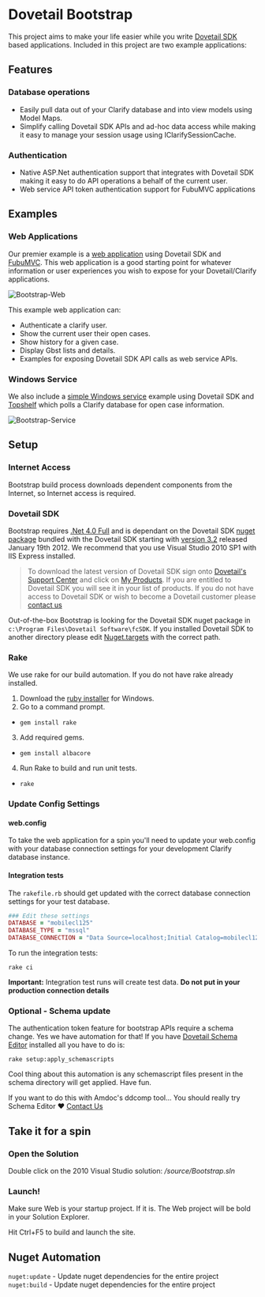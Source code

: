 Dovetail Bootstrap
==================

This project aims to make your life easier while you write [Dovetail SDK](http://www.dovetailsoftware.com/dovetail-sdk) based applications. Included in this project are two example applications:

Features
--------

### Database operations

* Easily pull data out of your Clarify database and into view models using Model Maps.
* Simplify calling Dovetail SDK APIs and ad-hoc data access while making it easy to manage your session usage using IClarifySessionCache.

### Authentication

* Native ASP.Net authentication support that integrates with Dovetail SDK making it easy to do API operations a behalf of the current user.
* Web service API token authentication support for FubuMVC applications

Examples 
--------

### Web Applications
Our premier example is a [web application](https://github.com/DovetailSoftware/dovetail-bootstrap/tree/master/source/Web) using Dovetail SDK and [FubuMVC](http://mvc.fubu-project.org/). This web application is a good starting point for whatever information or user experiences you wish to expose for your Dovetail/Clarify applications.

![Bootstrap-Web](http://f.cl.ly/items/1g2w0M272r1W240O061V/Image%202012-09-13%20at%202.02.46%20PM.png)

This example web application can: 

* Authenticate a clarify user.
* Show the current user their open cases.
* Show history for a given case.
* Display Gbst lists and details.
* Examples for exposing Dovetail SDK API calls as web service APIs.

### Windows Service 

We also include a [simple Windows service](https://github.com/DovetailSoftware/dovetail-bootstrap/tree/master/source/Service) example using Dovetail SDK and [Topshelf](http://topshelf-project.com/) which polls a Clarify database for open case information.

![Bootstrap-Service](http://cl.ly/JQOJ/Image%202012-09-13%20at%202.08.52%20PM.png)

Setup
----

### Internet Access

Bootstrap build process downloads dependent components from the Internet, so Internet access is required. 

### Dovetail SDK 

Bootstrap requires [.Net 4.0 Full](http://www.microsoft.com/download/en/details.aspx?id=17718) and is dependant on the Dovetail SDK [nuget package](http://nuget.org) bundled with the Dovetail SDK starting with [version 3.2](http://support.dovetailsoftware.com/selfservice/products/show/Dovetail%20SDK) released January 19th 2012. We recommend that you use Visual Studio 2010 SP1 with IIS Express installed.

> To download the latest version of Dovetail SDK sign onto [Dovetail's Support Center](http://support.dovetailsoftware.com/selfservice/resources) and click on [My Products](
http://support.dovetailsoftware.com/selfservice/products/owned). If you are entitled to Dovetail SDK you will see it in your list of products. If you do not have access to Dovetail SDK or wish to become a Dovetail customer please [contact us](mailto:support@dovetailsoftware.com)

Out-of-the-box Bootstrap is looking for the Dovetail SDK nuget package in ```c:\Program Files\Dovetail Software\fcSDK```. If you installed Dovetail SDK to another directory please edit [Nuget.targets](https://github.com/DovetailSoftware/dovetail-bootstrap/blob/master/source/.nuget/NuGet.targets) with the correct path.

### Rake

We use rake for our build automation. If you do not have rake already installed. 

1. Download the [ruby installer](http://rubyinstaller.org/downloads/ "I recommend 1.9.3") for Windows.
2. Go to a command prompt.
 * ```gem install rake```

3. Add required gems.
 * ```gem install albacore```

4. Run Rake to build and run unit tests.
 * ```rake```

### Update Config Settings

#### web.config 

To take the web application for a spin you'll need to update your web.config with your database connection settings for your development Clarify database instance. 

#### Integration tests

The ```rakefile.rb``` should get updated with the correct database connection settings for your test database. 

```rb
### Edit these settings 
DATABASE = "mobilecl125"
DATABASE_TYPE = "mssql"
DATABASE_CONNECTION = "Data Source=localhost;Initial Catalog=mobilecl125;User Id=sa;Password=sa"
```

To run the integration tests:

```rake ci```

**Important:** Integration test runs will create test data. **Do not put in your production connection details**

### Optional - Schema update

The authentication token feature for bootstrap APIs require a schema change. Yes we have automation for that! If you have [Dovetail Schema Editor](http://www.dovetailsoftware.com/dovetail-schema-editor) installed all you have to do is:

```rake setup:apply_schemascripts```

Cool thing about this automation is any schemascript files present in the schema directory will get applied. Have fun.

If you want to do this with Amdoc's ddcomp tool... You should really try Schema Editor :heart: [Contact Us](mailto::support@dovetailsoftware.com)

## Take it for a spin

### Open the Solution

Double click on the 2010 Visual Studio solution: _/source/Bootstrap.sln_

### Launch!

Make sure Web is your startup project. If it is. The Web project will be bold in your Solution Explorer.

Hit Ctrl+F5 to build and launch the site.

## Nuget Automation

```nuget:update``` - Update nuget dependencies for the entire project
```nuget:build``` - Update nuget dependencies for the entire project
